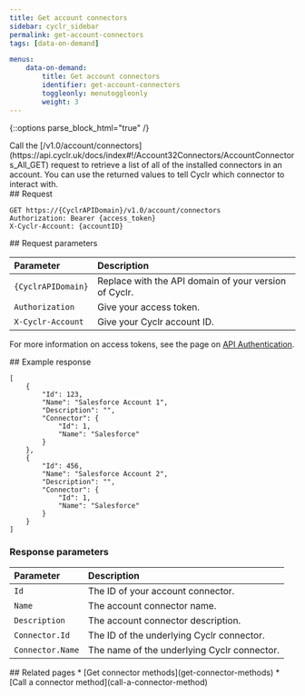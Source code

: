 ```yaml
---
title: Get account connectors
sidebar: cyclr_sidebar
permalink: get-account-connectors
tags: [data-on-demand]

menus:
    data-on-demand:
        title: Get account connectors
        identifier: get-account-connectors
        toggleonly: menutoggleonly
        weight: 3
---
```

{::options parse_block_html="true" /}
<section class="card">
Call the [/v1.0/account/connectors](https://api.cyclr.uk/docs/index#!/Account32Connectors/AccountConnectors_All_GET) request to retrieve a list of all of the installed connectors in an account. You can use the returned values to tell Cyclr which connector to interact with.


</section>
<section class="card">
## Request

```
GET https://{CyclrAPIDomain}/v1.0/account/connectors
Authorization: Bearer {access_token}
X-Cyclr-Account: {accountID}
```

</section>
<section class="card">
## Request parameters

| **Parameter**         | **Description**                                       |
|:----------------------|:------------------------------------------------------|
| `{CyclrAPIDomain}` | Replace with the API domain of your version of Cyclr. |
| `Authorization`       | Give your access token.                               |
| `X-Cyclr-Account`     | Give your Cyclr account ID.                           |


For more information on access tokens, see the page on [API Authentication](cyclr-api-authentication).


</section>
<section class="card">
## Example response

```
[
    {
        "Id": 123,
        "Name": "Salesforce Account 1",
        "Description": "",
        "Connector": {
            "Id": 1,
            "Name": "Salesforce"
        }
    },
    {
        "Id": 456,
        "Name": "Salesforce Account 2",
        "Description": "",
        "Connector": {
            "Id": 1,
            "Name": "Salesforce"
        }
    }
]
```
### Response parameters

| **Parameter**    | **Description**                             |
|:-----------------|:--------------------------------------------|
| `Id`             | The ID of your account connector.           |
| `Name`           | The account connector name.                 |
| `Description`    | The account connector description.          |
| `Connector.Id`   | The ID of the underlying Cyclr connector.   |
| `Connector.Name` | The name of the underlying Cyclr connector. |


</section>
<section class="card">
## Related pages
*  [Get connector methods](get-connector-methods)
*  [Call a connector method](call-a-connector-method)

</section>
